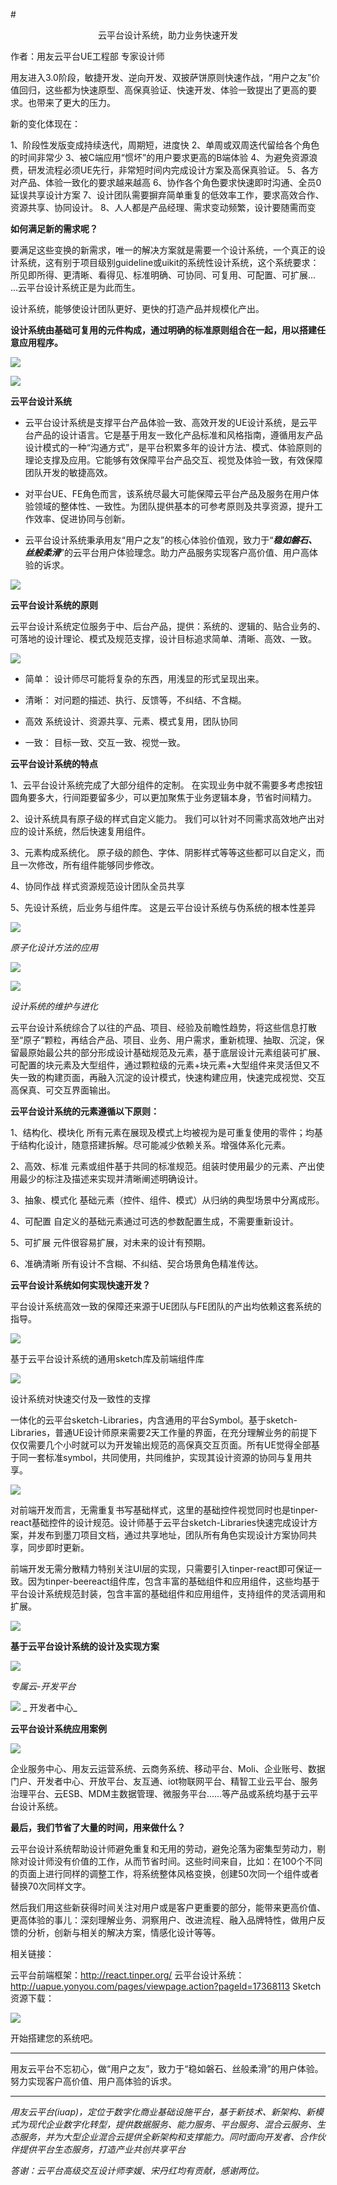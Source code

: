 #<p align="center">云平台设计系统，助力业务快速开发</p>

作者：用友云平台UE工程部 专家设计师

用友进入3.0阶段，敏捷开发、逆向开发、双披萨饼原则快速作战，“用户之友”价值回归，这些都为快速原型、高保真验证、快速开发、体验一致提出了更高的要求。也带来了更大的压力。

新的变化体现在：

1、阶段性发版变成持续迭代，周期短，进度快
2、单周或双周迭代留给各个角色的时间非常少
3、被C端应用“惯坏”的用户要求更高的B端体验
4、为避免资源浪费，研发流程必须UE先行，非常短时间内完成设计方案及高保真验证。
5、各方对产品、体验一致化的要求越来越高
6、协作各个角色要求快速即时沟通、全员0延误共享设计方案
7、设计团队需要摒弃简单重复的低效率工作，要求高效合作、资源共享、协同设计。
8、人人都是产品经理、需求变动频繁，设计要随需而变


**如何满足新的需求呢？**

要满足这些变换的新需求，唯一的解决方案就是需要一个设计系统，一个真正的设计系统，这有别于项目级别guideline或uikit的系统性设计系统，这个系统要求：所见即所得、更清晰、看得见、标准明确、可协同、可复用、可配置、可扩展... ...云平台设计系统正是为此而生。

设计系统，能够使设计团队更好、更快的打造产品并规模化产出。

**设计系统由基础可复用的元件构成，通过明确的标准原则组合在一起，用以搭建任意应用程序。**

![](/articles/201807/images/articles2/images2.1.png)

![](/articles/201807/images/articles2/images2.2.png)



**云平台设计系统**

* 云平台设计系统是支撑平台产品体验一致、高效开发的UE设计系统，是云平台产品的设计语言。它是基于用友一致化产品标准和风格指南，遵循用友产品设计模式的一种“沟通方式”，是平台积累多年的设计方法、模式、体验原则的理论支撑及应用。它能够有效保障平台产品交互、视觉及体验一致，有效保障团队开发的敏捷高效。

* 对平台UE、FE角色而言，该系统尽最大可能保障云平台产品及服务在用户体验领域的整体性、一致性。为团队提供基本的可参考原则及共享资源，提升工作效率、促进协同与创新。

* 云平台设计系统秉承用友“用户之友”的核心体验价值观，致力于“**_稳如磐石、丝般柔滑_**”的云平台用户体验理念。助力产品服务实现客户高价值、用户高体验的诉求。

![](/articles/201807/images/articles2/images2.3.png)

**云平台设计系统的原则**

云平台设计系统定位服务于中、后台产品，提供：系统的、逻辑的、贴合业务的、可落地的设计理论、模式及规范支撑，设计目标追求简单、清晰、高效、一致。

![](/articles/201807/images/articles2/images2.4.png)

* 简单：
设计师尽可能将复杂的东西，用浅显的形式呈现出来。
	
* 清晰：
对问题的描述、执行、反馈等，不纠结、不含糊。

* 高效
系统设计、资源共享、元素、模式复用，团队协同

* 一致：
目标一致、交互一致、视觉一致。

**云平台设计系统的特点**

1、云平台设计系统完成了大部分组件的定制。
在实现业务中就不需要多考虑按钮圆角要多大，行间距要留多少，可以更加聚焦于业务逻辑本身，节省时间精力。

2、设计系统具有原子级的样式自定义能力。
我们可以针对不同需求高效地产出对应的设计系统，然后快速复用组件。

3、元素构成系统化。
原子级的颜色、字体、阴影样式等等这些都可以自定义，而且一次修改，所有组件能够同步修改。

4、协同作战
样式资源规范设计团队全员共享

5、先设计系统，后业务与组件库。
这是云平台设计系统与伪系统的根本性差异

![](/articles/201807/images/articles2/images2.5.png)

_原子化设计方法的应用_

![](/articles/201807/images/articles2/images2.6.png)

![](/articles/201807/images/articles2/images2.7.png)

_设计系统的维护与进化_

云平台设计系统综合了以往的产品、项目、经验及前瞻性趋势，将这些信息打散至“原子”颗粒，再结合产品、项目、业务、用户需求，重新梳理、抽取、沉淀，保留最原始最公共的部分形成设计基础规范及元素，基于底层设计元素组装可扩展、可配置的块元素及大型组件，通过颗粒级的元素+块元素+大型组件来灵活但又不失一致的构建页面，再融入沉淀的设计模式，快速构建应用，快速完成视觉、交互高保真、可交互界面输出。


**云平台设计系统的元素遵循以下原则：**

1、结构化、模块化
所有元素在展现及模式上均被视为是可重复使用的零件；均基于结构化设计，随意搭建拆解。尽可能减少依赖关系。增强体系化元素。


2、高效、标准
元素或组件基于共同的标准规范。组装时使用最少的元素、产出使用最少的标注及描述来实现并清晰阐述明确设计。


3、抽象、模式化
基础元素（控件、组件、模式）从归纳的典型场景中分离成形。


4、可配置
自定义的基础元素通过可选的参数配置生成，不需要重新设计。


5、可扩展
元件很容易扩展，对未来的设计有预期。


6、准确清晰
所有设计不含糊、不纠结、契合场景角色精准传达。



**云平台设计系统如何实现快速开发？**

平台设计系统高效一致的保障还来源于UE团队与FE团队的产出均依赖这套系统的指导。

![](/articles/201807/images/articles2/images2.8.png)

基于云平台设计系统的通用sketch库及前端组件库

![](/articles/201807/images/articles2/images2.9.png)

设计系统对快速交付及一致性的支撑

一体化的云平台sketch-Libraries，内含通用的平台Symbol。基于sketch-Libraries，普通UE设计师原来需要2天工作量的界面，在充分理解业务的前提下仅仅需要几个小时就可以为开发输出规范的高保真交互页面。所有UE觉得全部基于同一套标准symbol，共同使用，共同维护，实现其设计资源的协同与复用共享。

![](/articles/201807/images/articles2/images2.10.png)


对前端开发而言，无需重复书写基础样式，这里的基础控件视觉同时也是tinper-react基础控件的设计规范。设计师基于云平台sketch-Libraries快速完成设计方案，并发布到墨刀项目文档，通过共享地址，团队所有角色实现设计方案协同共享，同步即时更新。

前端开发无需分散精力特别关注UI层的实现，只需要引入tinper-react即可保证一致。因为tinper-beereact组件库，包含丰富的基础组件和应用组件，这些均基于平台设计系统规范封装，包含丰富的基础组件和应用组件，支持组件的灵活调用和扩展。

![](/articles/201807/images/articles2/images2.11.png)

**基于云平台设计系统的设计及实现方案**

![](/articles/201807/images/articles2/images2.12.png)

_专属云-开发平台_

![](/articles/201807/images/articles2/images2.13.png)
_
开发者中心_

**云平台设计系统应用案例**

![](/articles/201807/images/articles2/images2.14.png)


企业服务中心、用友云运营系统、云商务系统、移动平台、Moli、企业账号、数据门户、开发者中心、开放平台、友互通、iot物联网平台、精智工业云平台、服务治理平台、云ESB、MDM主数据管理、微服务平台......等产品或系统均基于云平台设计系统。


**最后，我们节省了大量的时间，用来做什么？**

云平台设计系统帮助设计师避免重复和无用的劳动，避免沦落为密集型劳动力，剔除对设计师没有价值的工作，从而节省时间。这些时间来自，比如：在100个不同的页面上进行同样的调整工作，将系统整体风格变换，创建50次同一个组件或者替换70次同样文字。

然后我们用这些新获得时间关注对用户或是客户更重要的部分，能带来更高价值、更高体验的事儿：深刻理解业务、洞察用户、改进流程、融入品牌特性，做用户反馈的分析，创新与相关的解决方案，情感化设计等等。


相关链接：

云平台前端框架：http://react.tinper.org/
云平台设计系统：http://uapue.yonyou.com/pages/viewpage.action?pageId=17368113
Sketch资源下载：

![](/articles/201807/images/articles2/images2.15.png)

开始搭建您的系统吧。

________________________________________
用友云平台不忘初心，做“用户之友”，致力于“稳如磐石、丝般柔滑”的用户体验。努力实现客户高价值、用户高体验的诉求。
________________________________________

_用友云平台(iuap)，定位于数字化商业基础设施平台，基于新技术、新架构、新模式为现代企业数字化转型，提供数据服务、能力服务、平台服务、混合云服务、生态服务，并为大型企业混合云提供全新架构和支撑能力。同时面向开发者、合作伙伴提供平台生态服务，打造产业共创共享平台_

_答谢：云平台高级交互设计师李媛、宋丹红均有贡献，感谢两位。_
